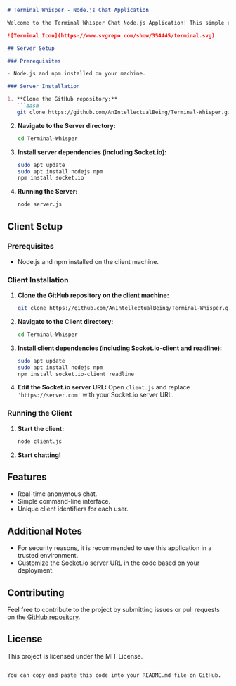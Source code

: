 

```markdown
# Terminal Whisper - Node.js Chat Application

Welcome to the Terminal Whisper Chat Node.js Application! This simple chat allows users to communicate anonymously in real-time using a terminal.

![Terminal Icon](https://www.svgrepo.com/show/354445/terminal.svg)

## Server Setup

### Prerequisites

- Node.js and npm installed on your machine.

### Server Installation

1. **Clone the GitHub repository:**
   ```bash
   git clone https://github.com/AnIntellectualBeing/Terminal-Whisper.git
   ```

2. **Navigate to the Server directory:**
   ```bash
   cd Terminal-Whisper
   ```

3. **Install server dependencies (including Socket.io):**
   ```bash
   sudo apt update
   sudo apt install nodejs npm
   npm install socket.io
   ```

5. **Running the Server:**
   ```bash
   node server.js
   ```

## Client Setup

### Prerequisites

- Node.js and npm installed on the client machine.

### Client Installation

1. **Clone the GitHub repository on the client machine:**
   ```bash
   git clone https://github.com/AnIntellectualBeing/Terminal-Whisper.git
   ```

2. **Navigate to the Client directory:**
   ```bash
   cd Terminal-Whisper
   ```

3. **Install client dependencies (including Socket.io-client and readline):**
   ```bash
   sudo apt update
   sudo apt install nodejs npm
   npm install socket.io-client readline
   ```

4. **Edit the Socket.io server URL:**
   Open `client.js` and replace `'https://server.com'` with your Socket.io server URL.

### Running the Client

1. **Start the client:**
   ```bash
   node client.js
   ```

2. **Start chatting!**

## Features

- Real-time anonymous chat.
- Simple command-line interface.
- Unique client identifiers for each user.

## Additional Notes

- For security reasons, it is recommended to use this application in a trusted environment.
- Customize the Socket.io server URL in the code based on your deployment.

## Contributing

Feel free to contribute to the project by submitting issues or pull requests on the [GitHub repository](https://github.com/AnIntellectualBeing/Terminal-Whisper).

## License

This project is licensed under the MIT License.
```

You can copy and paste this code into your README.md file on GitHub.
